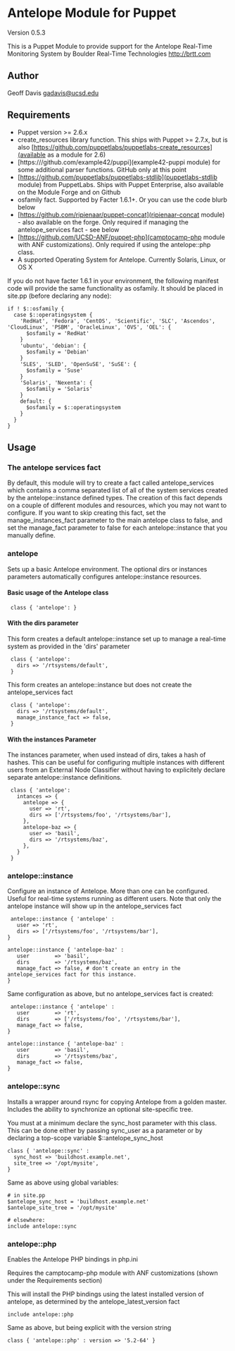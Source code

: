 # Antelope Module for Puppet

Version 0.5.3

This is a Puppet Module to provide support for the Antelope Real-Time
Monitoring System by Boulder Real-Time Technologies
http://brtt.com

## Author

Geoff Davis <gadavis@ucsd.edu>

## Requirements

* Puppet version >= 2.6.x
* create\_resources library function. This ships with Puppet >= 2.7.x, but is also [https://github.com/puppetlabs/puppetlabs-create_resources](available as a module for 2.6)
* [https:///github.com/example42/puppi](example42-puppi module) for some additional parser functions. GitHub only at this point
* [https://github.com/puppetlabs/puppetlabs-stdlib](puppetlabs-stdlib module) from PuppetLabs. Ships with Puppet Enterprise, also available on the Module Forge and on Github
* osfamily fact. Supported by Facter 1.6.1+. Or you can use the code blurb below
* [https://github.com/ripienaar/puppet-concat](ripienaar-concat module) - also available on the forge. Only required if managing the antelope_services fact - see below
* [https://github.com/UCSD-ANF/puppet-php](camptocamp-php module with ANF customizations). Only required if using the antelope::php class.
* A supported Operating System for Antelope. Currently Solaris, Linux, or OS X

If you do not have facter 1.6.1 in your environment, the following manifest code will provide the same functionality as osfamily. It should be placed in site.pp (before declaring any node):

    if ! $::osfamily {
      case $::operatingsystem {
        'RedHat', 'Fedora', 'CentOS', 'Scientific', 'SLC', 'Ascendos', 'CloudLinux', 'PSBM', 'OracleLinux', 'OVS', 'OEL': {
          $osfamily = 'RedHat'
        }
        'ubuntu', 'debian': {
          $osfamily = 'Debian'
        }
        'SLES', 'SLED', 'OpenSuSE', 'SuSE': {
          $osfamily = 'Suse'
        }
        'Solaris', 'Nexenta': {
          $osfamily = 'Solaris'
        }
        default: {
          $osfamily = $::operatingsystem
        }
      }
    }


## Usage

### The antelope services fact
By default, this module will try to create a fact called antelope_services which contains a comma separated list of all of the system services created by the antelope::instance defined types. The creation of this fact depends on a couple of different modules and resources, which you may not want to configure. If you want to skip creating this fact, set the manage_instances_fact parameter to the main antelope class to false, and set the manage_fact parameter to false for each antelope::instance that you manually define.

### antelope

Sets up a basic Antelope environment. The optional dirs or instances parameters automatically configures antelope::instance resources.

#### Basic usage of the Antelope class

     class { 'antelope': }

#### With the dirs parameter

This form creates a default antelope::instance set up to manage a real-time system as provided in the 'dirs' parameter

     class { 'antelope':
       dirs => '/rtsystems/default',
     }

This form creates an antelope::instance but does not create the antelope_services fact

     class { 'antelope':
       dirs => '/rtsystems/default',
       manage_instance_fact => false,
     }

#### With the instances Parameter

The instances parameter, when used instead of dirs, takes a hash of hashes. This can be useful for configuring multiple instances with different users from an External Node Classifier without having to explicitely declare separate antelope::instance definitions.

     class { 'antelope':
       intances => {
         antelope => {
           user => 'rt',
           dirs => ['/rtsystems/foo', '/rtsystems/bar'],
         },
         antelope-baz => {
           user => 'basil',
           dirs => '/rtsystems/baz',
         },
       }
     }

### antelope::instance
Configure an instance of Antelope. More than one can be configured. Useful for real-time systems running as different users. Note that only the antelope instance will show up in the antelope_services fact

     antelope::instance { 'antelope' :
       user => 'rt',
       dirs => ['/rtsystems/foo', '/rtsystems/bar'],
    }

    antelope::instance { 'antelope-baz' :
       user        => 'basil',
       dirs        => '/rtsystems/baz',
       manage_fact => false, # don't create an entry in the antelope_services fact for this instance.
    }

Same configuration as above, but no antelope_services fact is created:

     antelope::instance { 'antelope' :
       user        => 'rt',
       dirs        => ['/rtsystems/foo', '/rtsystems/bar'],
       manage_fact => false,
    }

    antelope::instance { 'antelope-baz' :
       user        => 'basil',
       dirs        => '/rtsystems/baz',
       manage_fact => false,
    }

### antelope::sync
Installs a wrapper around rsync for copying Antelope from a golden master. Includes the ability to synchronize an optional site-specific tree.

You must at a minimum declare the sync_host parameter with this class. This can be done either by passing sync_user as a parameter or by declaring a top-scope variable $::antelope_sync_host

    class { 'antelope::sync' :
      sync_host => 'buildhost.example.net',
      site_tree => '/opt/mysite',
    }

Same as above using global variables:

    # in site.pp
    $antelope_sync_host = 'buildhost.example.net'
    $antelope_site_tree = '/opt/mysite'

    # elsewhere:
    include antelope::sync

### antelope::php
Enables the Antelope PHP bindings in php.ini

Requires the camptocamp-php module with ANF customizations (shown under the Requirements section)

This will install the PHP bindings using the latest installed version of antelope, as determined by the antelope_latest_version fact

    include antelope::php

Same as above, but being explicit with the version string

    class { 'antelope::php' : version => '5.2-64' }
